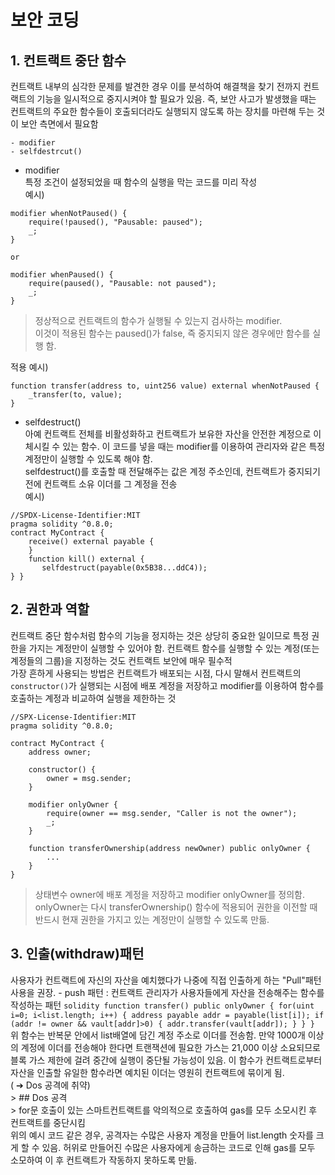 # 보안 코딩
## 1. 컨트랙트 중단 함수
컨트랙트 내부의 심각한 문제를 발견한 경우 이를 분석하여 해결책을 찾기 전까지 컨트랙트의 기능을 일시적으로 중지시켜야 할 필요가 있음. 즉, 보안 사고가 발생했을 때는 컨트랙트의 주요한 함수들이 호출되더라도 실행되지 않도록 하는 장치를 마련해 두는 것이 보안 측면에서 필요함   

    - modifier
    - selfdestrcut()

- modifier   
특정 조건이 설정되었을 때 함수의 실행을 막는 코드를 미리 작성   
예시)
```solidity
modifier whenNotPaused() {
    require(!paused(), "Pausable: paused");
    _;
}

or

modifier whenPaused() {
    require(paused(), "Pausable: not paused");
    _;
}
```
> 정상적으로 컨트랙트의 함수가 실행될 수 있는지 검사하는 modifier.   
이것이 적용된 함수는 paused()가 false, 즉 중지되지 않은 경우에만 함수를 실행 함.   

적용 예시)
```solidity
function transfer(address to, uint256 value) external whenNotPaused {
    _transfer(to, value);
}
```

- selfdestruct()   
아예 컨트랙트 전체를 비활성화하고 컨트랙트가 보유한 자산을 안전한 계정으로 이체시킬 수 있는 함수. 이 코드를 넣을 때는 modifier를 이용하여 관리자와 같은 특정 계정만이 실행할 수 있도록 해야 함.   
selfdestruct()를 호출할 때 전달해주는 값은 계정 주소인데, 컨트랙트가 중지되기 전에 컨트랙트 소유 이더를 그 계정을 전송   
예시)
```solidity
//SPDX-License-Identifier:MIT
pragma solidity ^0.8.0;
contract MyContract {
    receive() external payable {
    }
    function kill() external {
       selfdestruct(payable(0x5B38...ddC4));
} }
```


## 2. 권한과 역할   
컨트랙트 중단 함수처럼 함수의 기능을 정지하는 것은 상당히 중요한 일이므로 특정 권한을 가지는 계정만이 실행할 수 있어야 함. 컨트랙트 함수를 실행할 수 있는 계정(또는 계정들의 그룹)을 지정하는 것도 컨트랙트 보안에 매우 필수적   
가장 흔하게 사용되는 방법은 컨트랙트가 배포되는 시점, 다시 말해서 컨트랙트의 `constructor()`가 실행되는 시점에 배포 계정을 저장하고 modifier를 이용하여 함수를 호출하는 계정과 비교하여 실행을 제한하는 것   
```solidity
//SPX-License-Identifier:MIT
pragma solidity ^0.8.0;

contract MyContract {
    address owner;

    constructor() {
        owner = msg.sender;
    }

    modifier onlyOwner {
        require(owner == msg.sender, "Caller is not the owner");
        _;
    }

    function transferOwnership(address newOwner) public onlyOwner {
        ...
    }
}
```
> 상태변수 owner에 배포 계정을 저장하고 modifier onlyOwner를 정의함. onlyOwner는 다시 transferOwnership() 함수에 적용되어 권한을 이전할 때 반드시 현재 권한을 가지고 있는 계정만이 실행할 수 있도록 만듦.


## 3. 인출(withdraw)패턴   
사용자가 컨트랙트에 자신의 자산을 예치했다가 나중에 직접 인출하게 하는 "Pull"패턴 사용을 권장. 
    - push 패턴 : 컨트랙트 관리자가 사용자들에게 자산을 전송해주는 함수를 작성하는 패턴
    ```solidity
    function transfer() public onlyOwner {
        for(uint i=0; i<list.length; i++) {
            address payable addr = payable(list[i]);
            if (addr != owner && vault[addr]>0) {
                addr.transfer(vault[addr]);
            }
        }
    }
    ```
    위 함수는 반복문 안에서 list배열에 담긴 계정 주소로 이더를 전송함. 만약 1000개 이상의 계정에 이더를 전송해야 한다면 트랜잭션에 필요한 가스는 21,000 이상 소요되므로 블록 가스 제한에 걸려 중간에 실행이 중단될 가능성이 있음. 이 함수가 컨트랙트로부터 자산을 인출할 유일한 함수라면 예치된 이더는 영원히 컨트랙트에 묶이게 됨.   
    ( ➔ Dos 공격에 취약)   
    > ## Dos 공격   
    > for문 호출이 있는 스마트컨트랙트를 악의적으로 호출하여 gas를 모두 소모시킨 후 컨트랙트를 중단시킴   
    위의 예시 코드 같은 경우, 공격자는 수많은 사용자 계정을 만들어 list.length 숫자를 크게 할 수 있음. 허위로 만들어진 수많은 사용자에게 송금하는 코드로 인해 gas를 모두 소모하여 이 후 컨트랙트가 작동하지 못하도록 만듦.   









